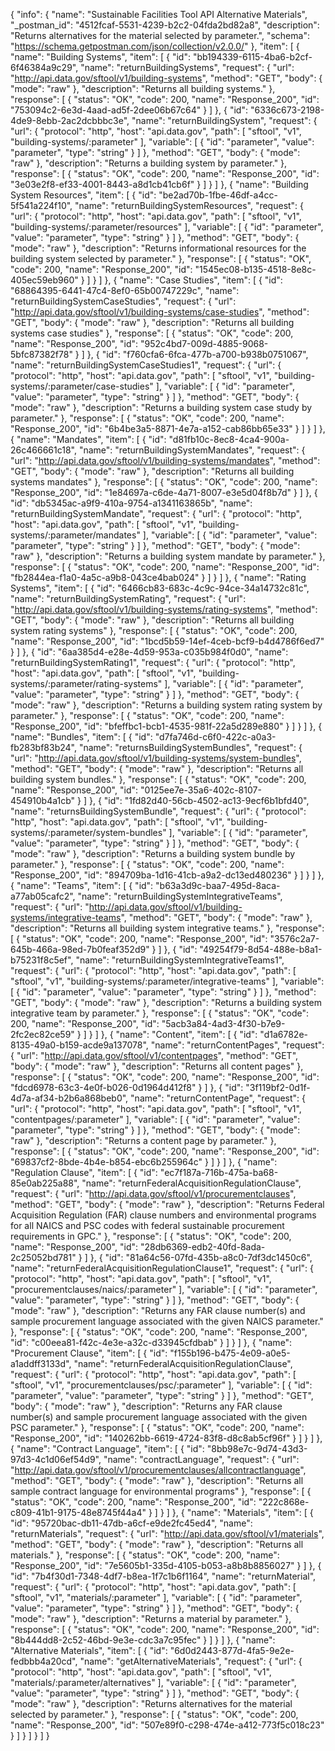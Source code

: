 {
  "info": {
    "name": "Sustainable Facilities Tool API Alternative Materials",
    "_postman_id": "4512fcaf-5531-4239-b2c2-04fda2bd82a8",
    "description": "Returns alternatives for the material selected by parameter.",
    "schema": "https://schema.getpostman.com/json/collection/v2.0.0/"
  },
  "item": [
    {
      "name": "Building Systems",
      "item": [
        {
          "id": "bb194339-6115-4ba6-b2cf-6f46384a9c29",
          "name": "returnBuildingSystems",
          "request": {
            "url": "http://api.data.gov/sftool/v1/building-systems",
            "method": "GET",
            "body": {
              "mode": "raw"
            },
            "description": "Returns all building systems."
          },
          "response": [
            {
              "status": "OK",
              "code": 200,
              "name": "Response_200",
              "id": "753094c2-6e3d-4aad-ad5f-2dee06b67c64"
            }
          ]
        },
        {
          "id": "6336c673-2198-4de9-8ebb-2ac2dcbbbc3e",
          "name": "returnBuildingSystem",
          "request": {
            "url": {
              "protocol": "http",
              "host": "api.data.gov",
              "path": [
                "sftool",
                "v1",
                "building-systems/:parameter"
              ],
              "variable": [
                {
                  "id": "parameter",
                  "value": "parameter",
                  "type": "string"
                }
              ]
            },
            "method": "GET",
            "body": {
              "mode": "raw"
            },
            "description": "Returns a building system by parameter."
          },
          "response": [
            {
              "status": "OK",
              "code": 200,
              "name": "Response_200",
              "id": "3e03e2f8-ef33-4001-8443-a8d1cb41cb6f"
            }
          ]
        }
      ]
    },
    {
      "name": "Building System Resources",
      "item": [
        {
          "id": "be2ad70b-1fbe-46df-a4cc-5f541a224f10",
          "name": "returnBuildingSystemResources",
          "request": {
            "url": {
              "protocol": "http",
              "host": "api.data.gov",
              "path": [
                "sftool",
                "v1",
                "building-systems/:parameter/resources"
              ],
              "variable": [
                {
                  "id": "parameter",
                  "value": "parameter",
                  "type": "string"
                }
              ]
            },
            "method": "GET",
            "body": {
              "mode": "raw"
            },
            "description": "Returns informational resources for the building system selected by parameter."
          },
          "response": [
            {
              "status": "OK",
              "code": 200,
              "name": "Response_200",
              "id": "1545ec08-b135-4518-8e8c-405ec59eb960"
            }
          ]
        }
      ]
    },
    {
      "name": "Case Studies",
      "item": [
        {
          "id": "68864395-6441-47c4-8ef0-65b00747229c",
          "name": "returnBuildingSystemCaseStudies",
          "request": {
            "url": "http://api.data.gov/sftool/v1/building-systems/case-studies",
            "method": "GET",
            "body": {
              "mode": "raw"
            },
            "description": "Returns all building systems case studies"
          },
          "response": [
            {
              "status": "OK",
              "code": 200,
              "name": "Response_200",
              "id": "952c4bd7-009d-4885-9068-5bfc87382f78"
            }
          ]
        },
        {
          "id": "f760cfa6-6fca-477b-a700-b938b0751067",
          "name": "returnBuildingSystemCaseStudies1",
          "request": {
            "url": {
              "protocol": "http",
              "host": "api.data.gov",
              "path": [
                "sftool",
                "v1",
                "building-systems/:parameter/case-studies"
              ],
              "variable": [
                {
                  "id": "parameter",
                  "value": "parameter",
                  "type": "string"
                }
              ]
            },
            "method": "GET",
            "body": {
              "mode": "raw"
            },
            "description": "Returns a building system case study by parameter."
          },
          "response": [
            {
              "status": "OK",
              "code": 200,
              "name": "Response_200",
              "id": "6b4be3a5-8871-4e7a-a152-cab86bb65e33"
            }
          ]
        }
      ]
    },
    {
      "name": "Mandates",
      "item": [
        {
          "id": "d81fb10c-8ec8-4ca4-900a-26c466661c18",
          "name": "returnBuildingSystemMandates",
          "request": {
            "url": "http://api.data.gov/sftool/v1/building-systems/mandates",
            "method": "GET",
            "body": {
              "mode": "raw"
            },
            "description": "Returns all building systems mandates"
          },
          "response": [
            {
              "status": "OK",
              "code": 200,
              "name": "Response_200",
              "id": "1e84697a-c6de-4a71-8007-e3e5d04f8b7d"
            }
          ]
        },
        {
          "id": "db5345ac-a9f9-410a-9754-a1341163865b",
          "name": "returnBuildingSystemMandate",
          "request": {
            "url": {
              "protocol": "http",
              "host": "api.data.gov",
              "path": [
                "sftool",
                "v1",
                "building-systems/:parameter/mandates"
              ],
              "variable": [
                {
                  "id": "parameter",
                  "value": "parameter",
                  "type": "string"
                }
              ]
            },
            "method": "GET",
            "body": {
              "mode": "raw"
            },
            "description": "Returns a building system mandate by parameter."
          },
          "response": [
            {
              "status": "OK",
              "code": 200,
              "name": "Response_200",
              "id": "fb2844ea-f1a0-4a5c-a9b8-043ce4bab024"
            }
          ]
        }
      ]
    },
    {
      "name": "Rating Systems",
      "item": [
        {
          "id": "6466cb83-683c-4c9c-94ce-34a14732c81c",
          "name": "returnBuildingSystemRating",
          "request": {
            "url": "http://api.data.gov/sftool/v1/building-systems/rating-systems",
            "method": "GET",
            "body": {
              "mode": "raw"
            },
            "description": "Returns all building system rating systems"
          },
          "response": [
            {
              "status": "OK",
              "code": 200,
              "name": "Response_200",
              "id": "1bcd5b59-14ef-4ceb-bcf9-b4d4786f6ed7"
            }
          ]
        },
        {
          "id": "6aa385d4-e28e-4d59-953a-c035b984f0d0",
          "name": "returnBuildingSystemRating1",
          "request": {
            "url": {
              "protocol": "http",
              "host": "api.data.gov",
              "path": [
                "sftool",
                "v1",
                "building-systems/:parameter/rating-systems"
              ],
              "variable": [
                {
                  "id": "parameter",
                  "value": "parameter",
                  "type": "string"
                }
              ]
            },
            "method": "GET",
            "body": {
              "mode": "raw"
            },
            "description": "Returns a building system rating system by parameter."
          },
          "response": [
            {
              "status": "OK",
              "code": 200,
              "name": "Response_200",
              "id": "bfeffbc1-bcb1-4535-981f-22a5d289e880"
            }
          ]
        }
      ]
    },
    {
      "name": "Bundles",
      "item": [
        {
          "id": "d7fa746d-c6f0-422c-a0a3-fb283bf83b24",
          "name": "returnsBuildingSystemBundles",
          "request": {
            "url": "http://api.data.gov/sftool/v1/building-systems/system-bundles",
            "method": "GET",
            "body": {
              "mode": "raw"
            },
            "description": "Returns all building system bundles."
          },
          "response": [
            {
              "status": "OK",
              "code": 200,
              "name": "Response_200",
              "id": "0125ee7e-35a6-402c-8107-454910b4a1cb"
            }
          ]
        },
        {
          "id": "1fd82d40-56cb-4502-ac13-9ecf6b1bfd40",
          "name": "returnsBuildingSystemBundle",
          "request": {
            "url": {
              "protocol": "http",
              "host": "api.data.gov",
              "path": [
                "sftool",
                "v1",
                "building-systems/:parameter/system-bundles"
              ],
              "variable": [
                {
                  "id": "parameter",
                  "value": "parameter",
                  "type": "string"
                }
              ]
            },
            "method": "GET",
            "body": {
              "mode": "raw"
            },
            "description": "Returns a building system bundle by parameter."
          },
          "response": [
            {
              "status": "OK",
              "code": 200,
              "name": "Response_200",
              "id": "894709ba-1d16-41cb-a9a2-dc13ed480236"
            }
          ]
        }
      ]
    },
    {
      "name": "Teams",
      "item": [
        {
          "id": "b63a3d9c-baa7-495d-8aca-a77ab05cafc2",
          "name": "returnBuildingSystemIntegrativeTeams",
          "request": {
            "url": "http://api.data.gov/sftool/v1/building-systems/integrative-teams",
            "method": "GET",
            "body": {
              "mode": "raw"
            },
            "description": "Returns all building system integrative teams."
          },
          "response": [
            {
              "status": "OK",
              "code": 200,
              "name": "Response_200",
              "id": "3576c2a7-645b-466a-98ed-7b0feaf352d9"
            }
          ]
        },
        {
          "id": "49254f79-8d54-488e-b8a1-b75231f8c5ef",
          "name": "returnBuildingSystemIntegrativeTeams1",
          "request": {
            "url": {
              "protocol": "http",
              "host": "api.data.gov",
              "path": [
                "sftool",
                "v1",
                "building-systems/:parameter/integrative-teams"
              ],
              "variable": [
                {
                  "id": "parameter",
                  "value": "parameter",
                  "type": "string"
                }
              ]
            },
            "method": "GET",
            "body": {
              "mode": "raw"
            },
            "description": "Returns a building system integrative team by parameter."
          },
          "response": [
            {
              "status": "OK",
              "code": 200,
              "name": "Response_200",
              "id": "5acb3a84-4ad3-4f30-b7e9-2fc2ec82ce59"
            }
          ]
        }
      ]
    },
    {
      "name": "Content",
      "item": [
        {
          "id": "d1a6782e-8135-49a0-b159-acde9a137078",
          "name": "returnContentPages",
          "request": {
            "url": "http://api.data.gov/sftool/v1/contentpages",
            "method": "GET",
            "body": {
              "mode": "raw"
            },
            "description": "Returns all content pages"
          },
          "response": [
            {
              "status": "OK",
              "code": 200,
              "name": "Response_200",
              "id": "fdcd6978-63c3-4e0f-b026-0d1964d412f8"
            }
          ]
        },
        {
          "id": "3f119bf2-0d1f-4d7a-af34-b2b6a868beb0",
          "name": "returnContentPage",
          "request": {
            "url": {
              "protocol": "http",
              "host": "api.data.gov",
              "path": [
                "sftool",
                "v1",
                "contentpages/:parameter"
              ],
              "variable": [
                {
                  "id": "parameter",
                  "value": "parameter",
                  "type": "string"
                }
              ]
            },
            "method": "GET",
            "body": {
              "mode": "raw"
            },
            "description": "Returns a content page by parameter."
          },
          "response": [
            {
              "status": "OK",
              "code": 200,
              "name": "Response_200",
              "id": "69837cf2-8bde-4b4e-b854-ebc6b255964c"
            }
          ]
        }
      ]
    },
    {
      "name": "Regulation Clause",
      "item": [
        {
          "id": "ec7f187a-716b-475a-ba68-85e0ab225a88",
          "name": "returnFederalAcquisitionRegulationClause",
          "request": {
            "url": "http://api.data.gov/sftool/v1/procurementclauses",
            "method": "GET",
            "body": {
              "mode": "raw"
            },
            "description": "Returns Federal Acquisition Regulation (FAR) clause numbers and environmental programs for all NAICS and PSC codes with federal sustainable procurement requirements in GPC."
          },
          "response": [
            {
              "status": "OK",
              "code": 200,
              "name": "Response_200",
              "id": "28db6369-edb2-40fd-8ada-2c25052bd781"
            }
          ]
        },
        {
          "id": "81a64c56-07fd-435b-a8c0-7df3dc1450c6",
          "name": "returnFederalAcquisitionRegulationClause1",
          "request": {
            "url": {
              "protocol": "http",
              "host": "api.data.gov",
              "path": [
                "sftool",
                "v1",
                "procurementclauses/naics/:parameter"
              ],
              "variable": [
                {
                  "id": "parameter",
                  "value": "parameter",
                  "type": "string"
                }
              ]
            },
            "method": "GET",
            "body": {
              "mode": "raw"
            },
            "description": "Returns any FAR clause number(s) and sample procurement language associated with the given NAICS parameter."
          },
          "response": [
            {
              "status": "OK",
              "code": 200,
              "name": "Response_200",
              "id": "c00eea81-f42c-4e3e-a32c-d33945cfdbab"
            }
          ]
        }
      ]
    },
    {
      "name": "Procurement Clause",
      "item": [
        {
          "id": "f155b196-b475-4e09-a0e5-a1addff3133d",
          "name": "returnFederalAcquisitionRegulationClause",
          "request": {
            "url": {
              "protocol": "http",
              "host": "api.data.gov",
              "path": [
                "sftool",
                "v1",
                "procurementclauses/psc/:parameter"
              ],
              "variable": [
                {
                  "id": "parameter",
                  "value": "parameter",
                  "type": "string"
                }
              ]
            },
            "method": "GET",
            "body": {
              "mode": "raw"
            },
            "description": "Returns any FAR clause number(s) and sample procurement language associated with the given PSC parameter."
          },
          "response": [
            {
              "status": "OK",
              "code": 200,
              "name": "Response_200",
              "id": "140262bb-6619-4724-83f8-d8c8ab5cf96f"
            }
          ]
        }
      ]
    },
    {
      "name": "Contract Language",
      "item": [
        {
          "id": "8bb98e7c-9d74-43d3-97d3-4c1d06ef54d9",
          "name": "contractLanguage",
          "request": {
            "url": "http://api.data.gov/sftool/v1/procurementclauses/allcontractlanguage",
            "method": "GET",
            "body": {
              "mode": "raw"
            },
            "description": "Returns all sample contract language for environmental programs"
          },
          "response": [
            {
              "status": "OK",
              "code": 200,
              "name": "Response_200",
              "id": "222c868e-c809-41b1-9175-48e8745f44a4"
            }
          ]
        }
      ]
    },
    {
      "name": "Materials",
      "item": [
        {
          "id": "95720bac-db11-47db-a6cf-e9de2fc45ed4",
          "name": "returnMaterials",
          "request": {
            "url": "http://api.data.gov/sftool/v1/materials",
            "method": "GET",
            "body": {
              "mode": "raw"
            },
            "description": "Returns all materials."
          },
          "response": [
            {
              "status": "OK",
              "code": 200,
              "name": "Response_200",
              "id": "7e5605b1-335d-4105-b053-a8b8b8856027"
            }
          ]
        },
        {
          "id": "7b4f30d1-7348-4df7-b8ea-1f7c1b6f1164",
          "name": "returnMaterial",
          "request": {
            "url": {
              "protocol": "http",
              "host": "api.data.gov",
              "path": [
                "sftool",
                "v1",
                "materials/:parameter"
              ],
              "variable": [
                {
                  "id": "parameter",
                  "value": "parameter",
                  "type": "string"
                }
              ]
            },
            "method": "GET",
            "body": {
              "mode": "raw"
            },
            "description": "Returns a material by parameter."
          },
          "response": [
            {
              "status": "OK",
              "code": 200,
              "name": "Response_200",
              "id": "8b444dd8-2c52-46bd-9e3e-cdc3a7c95fec"
            }
          ]
        }
      ]
    },
    {
      "name": "Alternative Materials",
      "item": [
        {
          "id": "6d0d2443-877d-4fa5-9e2e-fedbbb4a20cd",
          "name": "getAlternativeMaterials",
          "request": {
            "url": {
              "protocol": "http",
              "host": "api.data.gov",
              "path": [
                "sftool",
                "v1",
                "materials/:parameter/alternatives"
              ],
              "variable": [
                {
                  "id": "parameter",
                  "value": "parameter",
                  "type": "string"
                }
              ]
            },
            "method": "GET",
            "body": {
              "mode": "raw"
            },
            "description": "Returns alternatives for the material selected by parameter."
          },
          "response": [
            {
              "status": "OK",
              "code": 200,
              "name": "Response_200",
              "id": "507e89f0-c298-474e-a412-773f5c018c23"
            }
          ]
        }
      ]
    }
  ]
}